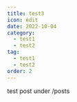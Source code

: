 ```yaml
---
title: test3
icon: edit
date: 2022-10-04
category:
  - test1
  - test2
tag:
  - test1
  - test2
order: 2
---
```


test post under /posts